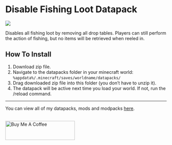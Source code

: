 # Disable Fishing Loot Datapack

![](https://img.shields.io/badge/Minecraft-1.19+-green)

Disables all fishing loot by removing all drop tables. Players can still perform the action of fishing, but no items will be retrieved when reeled in.

## How To Install

1. Download zip file.
2. Navigate to the datapacks folder in your minecraft world:
   `%appdata%/.minecraft/saves/worldname/datapacks/`
3. Drag downloaded zip file into this folder (you don’t have to unzip it).
4. The datapack will be active next time you load your world. If not, run the /reload command.

---
You can view all of my datapacks, mods and modpacks [here](https://silentdoommc.netlify.app/).

<br />
<a href="https://www.buymeacoffee.com/silentdoom" target="_blank"><img src="https://cdn.buymeacoffee.com/buttons/v2/default-yellow.png" alt="Buy Me A Coffee" style="height: 60px !important;width: 217px !important;" ></a>
